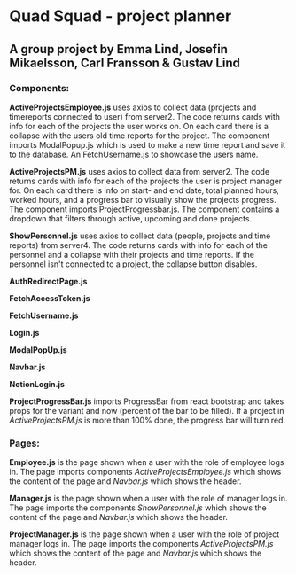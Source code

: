 # Quad Squad - project planner

## A group project by Emma Lind, Josefin Mikaelsson, Carl Fransson & Gustav Lind

### **Components:**

**ActiveProjectsEmployee.js** uses axios to collect data (projects and timereports connected to user) from server2. The code returns cards with info for each of the projects the user works on. On each card there is a collapse with the users old time reports for the project. The component imports ModalPopup.js which is used to make a new time report and save it to the database. An FetchUsername.js to showcase the users name.

**ActiveProjectsPM.js** uses axios to collect data from server2. The code returns cards with info for each of the projects the user is project manager for. On each card there is info on start- and end date, total planned hours, worked hours, and a progress bar to visually show the projects progress. The component imports ProjectProgressbar.js. The component contains a dropdown that filters through active, upcoming and done projects.

**ShowPersonnel.js** uses axios to collect data (people, projects and time reports) from server4. The code returns cards with info for each of the personnel and a collapse with their projects and time reports. If the personnel isn't connected to a project, the collapse button disables.

**AuthRedirectPage.js**

**FetchAccessToken.js**

**FetchUsername.js**

**Login.js**

**ModalPopUp.js**

**Navbar.js**

**NotionLogin.js**

**ProjectProgressBar.js** imports ProgressBar from react bootstrap and takes props for the variant and now (percent of the bar to be filled). If a project in _ActiveProjectsPM.js_ is more than 100% done, the progress bar will turn red.

### **Pages:**

**Employee.js** is the page shown when a user with the role of employee logs in. The page imports components _ActiveProjectsEmployee.js_ which shows the content of the page and _Navbar.js_ which shows the header.

**Manager.js** is the page shown when a user with the role of manager logs in. The page imports the components _ShowPersonnel.js_ which shows the content of the page and _Navbar.js_ which shows the header.

**ProjectManager.js** is the page shown when a user with the role of project manager logs in. The page imports the components _ActiveProjectsPM.js_ which shows the content of the page and _Navbar.js_ which shows the header.
